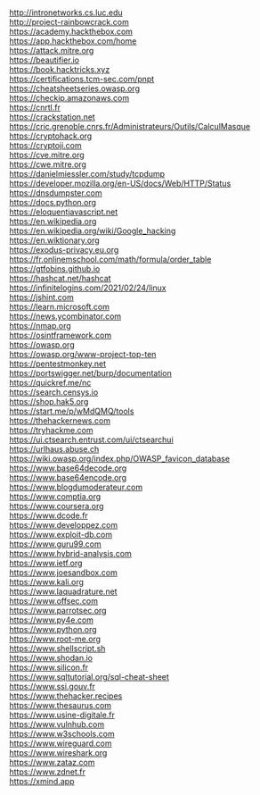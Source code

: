 <br />http://intronetworks.cs.luc.edu
<br />http://project-rainbowcrack.com
<br />https://academy.hackthebox.com
<br />https://app.hackthebox.com/home
<br />https://attack.mitre.org
<br />https://beautifier.io
<br />https://book.hacktricks.xyz
<br />https://certifications.tcm-sec.com/pnpt
<br />https://cheatsheetseries.owasp.org
<br />https://checkip.amazonaws.com
<br />https://cnrtl.fr
<br />https://crackstation.net
<br />https://cric.grenoble.cnrs.fr/Administrateurs/Outils/CalculMasque
<br />https://cryptohack.org
<br />https://cryptoji.com
<br />https://cve.mitre.org
<br />https://cwe.mitre.org
<br />https://danielmiessler.com/study/tcpdump
<br />https://developer.mozilla.org/en-US/docs/Web/HTTP/Status
<br />https://dnsdumpster.com
<br />https://docs.python.org
<br />https://eloquentjavascript.net
<br />https://en.wikipedia.org
<br />https://en.wikipedia.org/wiki/Google_hacking
<br />https://en.wiktionary.org
<br />https://exodus-privacy.eu.org
<br />https://fr.onlinemschool.com/math/formula/order_table
<br />https://gtfobins.github.io
<br />https://hashcat.net/hashcat
<br />https://infinitelogins.com/2021/02/24/linux
<br />https://jshint.com
<br />https://learn.microsoft.com
<br />https://news.ycombinator.com
<br />https://nmap.org
<br />https://osintframework.com
<br />https://owasp.org
<br />https://owasp.org/www-project-top-ten
<br />https://pentestmonkey.net
<br />https://portswigger.net/burp/documentation
<br />https://quickref.me/nc
<br />https://search.censys.io
<br />https://shop.hak5.org
<br />https://start.me/p/wMdQMQ/tools
<br />https://thehackernews.com
<br />https://tryhackme.com
<br />https://ui.ctsearch.entrust.com/ui/ctsearchui
<br />https://urlhaus.abuse.ch
<br />https://wiki.owasp.org/index.php/OWASP_favicon_database
<br />https://www.base64decode.org
<br />https://www.base64encode.org
<br />https://www.blogdumoderateur.com
<br />https://www.comptia.org
<br />https://www.coursera.org
<br />https://www.dcode.fr
<br />https://www.developpez.com
<br />https://www.exploit-db.com
<br />https://www.guru99.com
<br />https://www.hybrid-analysis.com
<br />https://www.ietf.org
<br />https://www.joesandbox.com
<br />https://www.kali.org
<br />https://www.laquadrature.net
<br />https://www.offsec.com
<br />https://www.parrotsec.org
<br />https://www.py4e.com
<br />https://www.python.org
<br />https://www.root-me.org
<br />https://www.shellscript.sh
<br />https://www.shodan.io
<br />https://www.silicon.fr
<br />https://www.sqltutorial.org/sql-cheat-sheet
<br />https://www.ssi.gouv.fr
<br />https://www.thehacker.recipes
<br />https://www.thesaurus.com
<br />https://www.usine-digitale.fr
<br />https://www.vulnhub.com
<br />https://www.w3schools.com
<br />https://www.wireguard.com
<br />https://www.wireshark.org
<br />https://www.zataz.com
<br />https://www.zdnet.fr
<br />https://xmind.app
